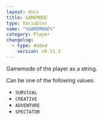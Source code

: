 ```yaml
---
layout: docs
title: GAMEMODE
type: Variables
name: "%GAMEMODE%"
category: Player
changelog:
  - type: Added
    version: v0.11.3
---
```

Gamemode of the player as a string.

Can be one of the following values:
* `SURVIVAL`
* `CREATIVE`
* `ADVENTURE`
* `SPECTATOR`
